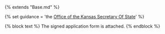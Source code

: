 {% extends "Base.md" %}

{% set guidance = 'the [Office of the Kansas Secretary Of State](https://sos.ks.gov/elections/voter-information.html)' %}

{% block text %}
The signed application form is attached.
{% endblock %}
